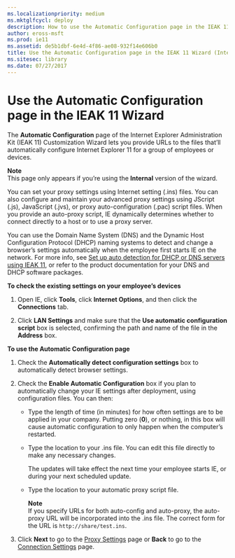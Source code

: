 ```yaml
---
ms.localizationpriority: medium
ms.mktglfcycl: deploy
description: How to use the Automatic Configuration page in the IEAK 11 Customization Wizard to add URLs to auto-configure IE.
author: eross-msft
ms.prod: ie11
ms.assetid: de5b1dbf-6e4d-4f86-ae08-932f14e606b0
title: Use the Automatic Configuration page in the IEAK 11 Wizard (Internet Explorer Administration Kit 11 for IT Pros)
ms.sitesec: library
ms.date: 07/27/2017
---
```



# Use the Automatic Configuration page in the IEAK 11 Wizard
The **Automatic Configuration** page of the Internet Explorer Administration Kit (IEAK 11) Customization Wizard lets you provide URLs to the files that’ll automatically configure Internet Explorer 11 for a group of employees or devices.

**Note**<br>
This page only appears if you’re using the **Internal** version of the wizard.

You can set your proxy settings using Internet setting (.ins) files. You can also configure and maintain your advanced proxy settings using JScript (.js), JavaScript (.jvs), or proxy auto-configuration (.pac) script files. When you provide an auto-proxy script, IE dynamically determines whether to connect directly to a host or to use a proxy server.

You can use the Domain Name System (DNS) and the Dynamic Host Configuration Protocol (DHCP) naming systems to detect and change a browser’s settings automatically when the employee first starts IE on the network. For more info, see [Set up auto detection for DHCP or DNS servers using IEAK 11](auto-detection-dhcp-or-dns-servers-ieak11.md), or refer to the product documentation for your DNS and DHCP software packages.

**To check the existing settings on your employee’s devices**

1.  Open IE, click **Tools**, click **Internet Options**, and then click the **Connections** tab.

2.  Click **LAN Settings** and make sure that the **Use automatic configuration script** box is selected, confirming the path and name of the file in the **Address** box.

**To use the Automatic Configuration page**

1.  Check the **Automatically detect configuration settings** box to automatically detect browser settings.

2.  Check the **Enable Automatic Configuration** box if you plan to automatically change your IE settings after deployment, using configuration files. You can then:

    -   Type the length of time (in minutes) for how often settings are to be applied in your company. Putting zero (**0**), or nothing, in this box will cause automatic configuration to only happen when the computer’s restarted.

    -   Type the location to your .ins file. You can edit this file directly to make any necessary changes.

        The updates will take effect the next time your employee starts IE, or during your next scheduled update.

    -   Type the location to your automatic proxy script file.

        **Note**<br>
        If you specify URLs for both auto-config and auto-proxy, the auto-proxy URL will be incorporated into the .ins file. The correct form for the URL is `http://share/test.ins`.

3.  Click **Next** to go to the [Proxy Settings](proxy-settings-ieak11-wizard.md) page or **Back** to go to the [Connection Settings](connection-settings-ieak11-wizard.md) page.

 

 





